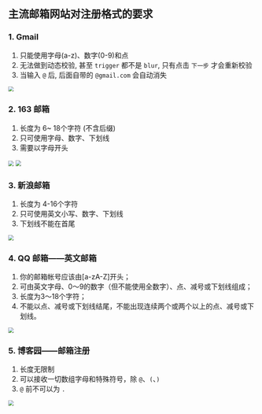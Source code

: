 ## 主流邮箱网站对注册格式的要求

### 1. Gmail

1. 只能使用字母(a-z)、数字(0-9)和点
2. 无法做到动态校验, 甚至 `trigger` 都不是 `blur`, 只有点击 `下一步` 才会重新校验
3. 当输入 `@` 后, 后面自带的 `@gmail.com` 会自动消失

<img src="https://gitee.com/zhangyi98/pictureBed/raw/master/img/20200519110841.png" style="zoom:67%;" />

### 2. 163 邮箱

1. 长度为 6~ 18个字符 (不含后缀)
2. 只可使用字母、数字、下划线
3. 需要以字母开头

<img src="https://gitee.com/zhangyi98/pictureBed/raw/master/img/20200519112020.png" style="zoom: 67%;" />

<img src="https://gitee.com/zhangyi98/pictureBed/raw/master/img/20200519112114.png" style="zoom: 72%;" />

### 3. 新浪邮箱

1. 长度为 4-16个字符
2. 只可使用英文小写、数字、下划线
3. 下划线不能在首尾

<img src="https://gitee.com/zhangyi98/pictureBed/raw/master/img/20200519112515.png" style="zoom:67%;" />

### 4. QQ 邮箱——英文邮箱

1. 你的邮箱帐号应该由[a-zA-Z]开头；
2. 可由英文字母、0～9的数字（但不能使用全数字）、点、减号或下划线组成；
3. 长度为3～18个字符；
4. 不能以点、减号或下划线结尾，不能出现连续两个或两个以上的点、减号或下划线。

<img src="https://gitee.com/zhangyi98/pictureBed/raw/master/img/20200519143837.png" style="zoom: 67%;" />

### 5. 博客园——邮箱注册

1. 长度无限制
2. 可以接收一切数组字母和特殊符号，除 `@`、`(`、`)`
3. `@` 前不可以为 `.`

<img src="https://gitee.com/zhangyi98/pictureBed/raw/master/img/abcf1b07bf7b3003760e75faab631c3.png" style="zoom:67%;" />